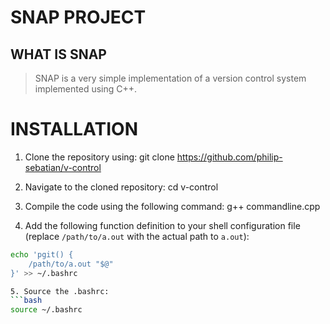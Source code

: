 # SNAP PROJECT

## WHAT IS SNAP

> SNAP is a very simple implementation of a version control system implemented using C++.

# INSTALLATION

1. Clone the repository using:
git clone https://github.com/philip-sebatian/v-control



2. Navigate to the cloned repository:
cd v-control



3. Compile the code using the following command:
g++ commandline.cpp



4. Add the following function definition to your shell configuration file (replace `/path/to/a.out` with the actual path to `a.out`):
```bash
echo 'pgit() {
    /path/to/a.out "$@"
}' >> ~/.bashrc

5. Source the .bashrc:
```bash
source ~/.bashrc

